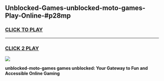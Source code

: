
## Unblocked-Games-unblocked-moto-games-Play-Online-#p28mp
<h3>
<a href="https://premium.freeplayer.one?title=unblocked-moto-games&ref=27F">CLICK TO PLAY</a></h3>
<hr>

<h3>
<a href="https://premium.freeplayer.one?title=unblocked-moto-games&ref=27F">CLICK 2 PLAY</a>
  
</h3>

<a href="https://premium.freeplayer.one?title=unblocked-moto-games&ref=27F"><img src="https://clearcache.store/games.png"></a>


**unblocked-moto-games games unblocked: Your Gateway to Fun and Accessible Online Gaming**
